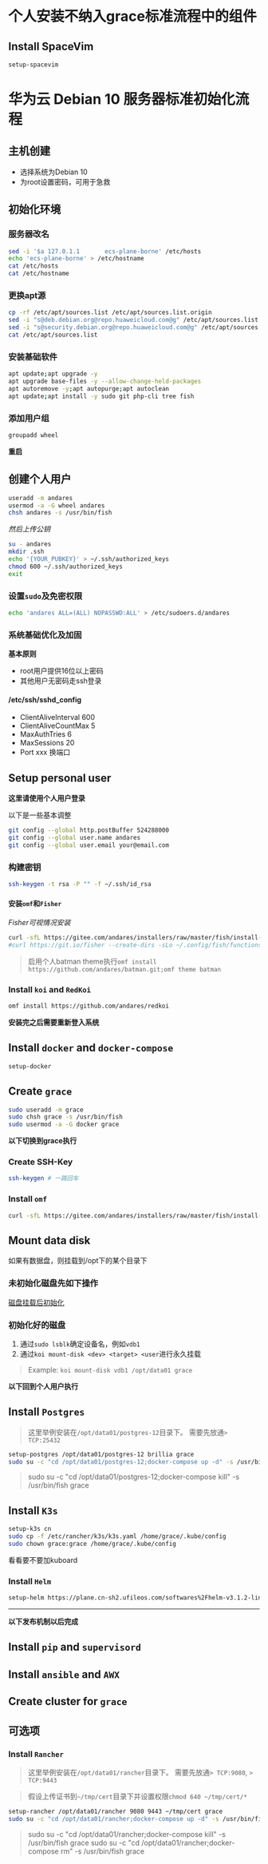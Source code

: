 # 个人安装不纳入grace标准流程中的组件

## Install SpaceVim

```sh
setup-spacevim
```


# 华为云 Debian 10 服务器标准初始化流程



## 主机创建

- 选择系统为Debian 10
- 为root设置密码，可用于急救

## 初始化环境

### 服务器改名

```sh
sed -i '$a 127.0.1.1       ecs-plane-borne' /etc/hosts
echo 'ecs-plane-borne' > /etc/hostname
cat /etc/hosts
cat /etc/hostname
```

### 更换apt源

```sh
cp -rf /etc/apt/sources.list /etc/apt/sources.list.origin
sed -i "s@deb.debian.org@repo.huaweicloud.com@g" /etc/apt/sources.list
sed -i "s@security.debian.org@repo.huaweicloud.com@g" /etc/apt/sources.list
cat /etc/apt/sources.list
```

### 安装基础软件

```sh
apt update;apt upgrade -y
apt upgrade base-files -y --allow-change-held-packages
apt autoremove -y;apt autopurge;apt autoclean
apt update;apt install -y sudo git php-cli tree fish
```

### 添加用户组

```sh
groupadd wheel
```

**重启**

## 创建个人用户

```sh
useradd -m andares
usermod -a -G wheel andares
chsh andares -s /usr/bin/fish
```

*然后上传公钥*

```sh
su - andares
mkdir .ssh
echo '{YOUR_PUBKEY}' > ~/.ssh/authorized_keys
chmod 600 ~/.ssh/authorized_keys
exit
```

### 设置`sudo`及免密权限

```sh
echo 'andares ALL=(ALL) NOPASSWD:ALL' > /etc/sudoers.d/andares
```

### 系统基础优化及加固

**基本原则**

- root用户提供16位以上密码
- 其他用户无密码走ssh登录

#### /etc/ssh/sshd_config

- ClientAliveInterval 600
- ClientAliveCountMax 5
- MaxAuthTries 6
- MaxSessions 20
- Port xxx 换端口

## Setup personal user

**这里请使用个人用户登录**

以下是一些基本调整

```sh
git config --global http.postBuffer 524288000
git config --global user.name andares
git config --global user.email your@email.com
```

### 构建密钥

```sh
ssh-keygen -t rsa -P "" -f ~/.ssh/id_rsa
```

#### 安装`omf`和`Fisher`

*Fisher可视情况安装*

```sh
curl -sfL https://gitee.com/andares/installers/raw/master/fish/install-omf | fish
#curl https://git.io/fisher --create-dirs -sLo ~/.config/fish/functions/fisher.fish
```

> 启用个人batman theme执行`omf install https://github.com/andares/batman.git;omf theme batman`

### Install `koi` and `RedKoi`

```sh
omf install https://github.com/andares/redkoi
```

**安装完之后需要重新登入系统**


## Install `docker` and `docker-compose`

```sh
setup-docker
```

## Create `grace`

```sh
sudo useradd -m grace
sudo chsh grace -s /usr/bin/fish
sudo usermod -a -G docker grace
```

**以下切换到grace执行**

### Create SSH-Key

```sh
ssh-keygen # 一路回车
```

### Install `omf`

```sh
curl -sfL https://gitee.com/andares/installers/raw/master/fish/install-omf | fish
```

## Mount data disk

如果有数据盘，则挂载到/opt下的某个目录下

### 未初始化磁盘先如下操作

[磁盘挂载后初始化](https://support.huaweicloud.com/qs-evs/evs_01_0034.html)

### 初始化好的磁盘

1. 通过`sudo lsblk`确定设备名，例如`vdb1`
1. 通过`koi mount-disk <dev> <target> <user`进行永久挂载

> Example: `koi mount-disk vdb1 /opt/data01 grace`

**以下回到个人用户执行**

## Install `Postgres`

> 这里举例安装在`/opt/data01/postgres-12`目录下。
> 需要先放通`> TCP:25432`

```sh
setup-postgres /opt/data01/postgres-12 brillia grace
sudo su -c "cd /opt/data01/postgres-12;docker-compose up -d" -s /usr/bin/fish grace
```

> sudo su -c "cd /opt/data01/postgres-12;docker-compose kill" -s /usr/bin/fish grace

## Install `K3s`

```sh
setup-k3s cn
sudo cp -f /etc/rancher/k3s/k3s.yaml /home/grace/.kube/config
sudo chown grace:grace /home/grace/.kube/config
```

看看要不要加kuboard

### Install `Helm`

```sh
setup-helm https://plane.cn-sh2.ufileos.com/softwares%2Fhelm-v3.1.2-linux-amd64.tar.gz
```

---

**以下发布机制以后完成**

## Install `pip` and `supervisord`

## Install `ansible` and `AWX`

## Create cluster for `grace`


## 可选项

### Install `Rancher`

> 这里举例安装在`/opt/data01/rancher`目录下。
> 需要先放通`> TCP:9080`, `> TCP:9443`

> 假设上传证书到`~/tmp/cert`目录下并设置权限`chmod 640 ~/tmp/cert/*`

```sh
setup-rancher /opt/data01/rancher 9080 9443 ~/tmp/cert grace
sudo su -c "cd /opt/data01/rancher;docker-compose up -d" -s /usr/bin/fish grace
```

> sudo su -c "cd /opt/data01/rancher;docker-compose kill" -s /usr/bin/fish grace
> sudo su -c "cd /opt/data01/rancher;docker-compose rm" -s /usr/bin/fish grace
